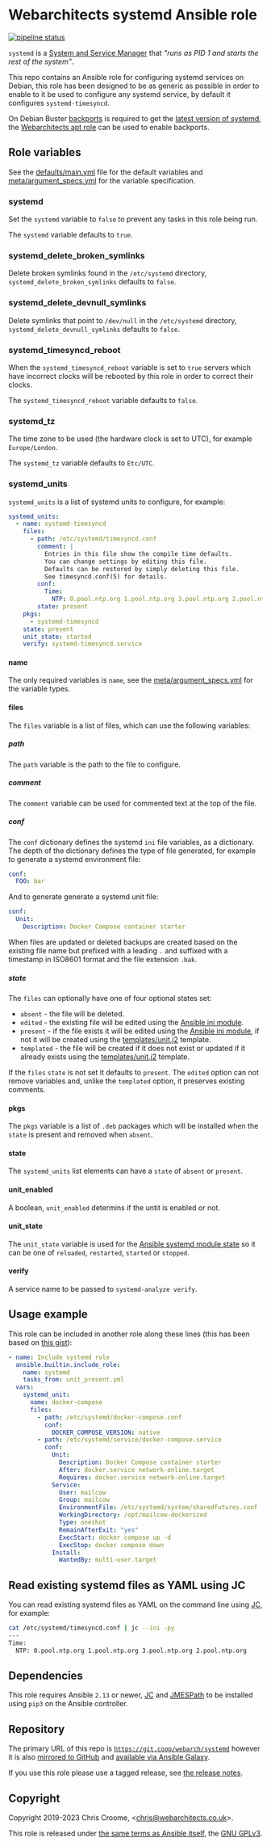 # Webarchitects systemd Ansible role

[![pipeline status](https://git.coop/webarch/systemd/badges/main/pipeline.svg)](https://git.coop/webarch/systemd/-/commits/main)

`systemd` is a [System and Service Manager](https://systemd.io/) that _"runs as PID 1 and starts the rest of the system"_.

This repo contains an Ansible role for configuring systemd services on Debian, this role has been designed to be as generic as possible in order to enable to it be used to configure any systemd service, by default it configures `systemd-timesyncd`.

On Debian Buster [backports](https://backports.debian.org/Instructions/) is required to get the [latest version of systemd](https://packages.debian.org/buster-backports/systemd), the [Webarchitects apt role](https://git.coop/webarch/apt) can be used to enable backports.

## Role variables

See the [defaults/main.yml](defaults/main.yml) file for the default variables and [meta/argument_specs.yml](meta/argument_specs.yml) for the variable specification.

### systemd

Set the `systemd` variable to `false` to prevent any tasks in this role being run.

The `systemd` variable defaults to `true`.

### systemd_delete_broken_symlinks

Delete broken symlinks found in the `/etc/systemd` directory, `systemd_delete_broken_symlinks` defaults to `false`.

### systemd_delete_devnull_symlinks

Delete symlinks that point to `/dev/null` in the `/etc/systemd` directory, `systemd_delete_devnull_symlinks` defaults to `false`.

### systemd_timesyncd_reboot

When the `systemd_timesyncd_reboot` variable is set to `true` servers which have incorrect clocks will be rebooted by this role in order to correct their clocks.

The `systemd_timesyncd_reboot` variable defaults to `false`.

### systemd_tz

The time zone to be used (the hardware clock is set to UTC), for example `Europe/London`.

The `systemd_tz` variable defaults to `Etc/UTC`.

### systemd_units

`systemd_units` is a list of systemd units to configure, for example:

```yaml
systemd_units:
  - name: systemd-timesyncd
    files:
      - path: /etc/systemd/timesyncd.conf
        comment: |
          Entries in this file show the compile time defaults.
          You can change settings by editing this file.
          Defaults can be restored by simply deleting this file.
          See timesyncd.conf(5) for details.
        conf:
          Time:
            NTP: 0.pool.ntp.org 1.pool.ntp.org 3.pool.ntp.org 2.pool.ntp.org
        state: present
    pkgs:
      - systemd-timesyncd
    state: present
    unit_state: started
    verify: systemd-timesyncd.service
```

#### name

The only required variables is `name`, see the [meta/argument_specs.yml](meta/argument_specs.yml) for the variable types.

#### files

The `files` variable is a list of files, which can use the following variables:

##### path

The `path` variable is the path to the file to configure.

##### comment

The `comment` variable can be used for commented text at the top of the file.

##### conf

The `conf` dictionary defines the systemd `ini` file variables, as a dictionary. The depth of the dictionary defines the type of file generated, for example to generate a systemd environment file:

```yaml
conf:
  FOO: bar
```

And to generate generate a systemd unit file:

```yaml
conf:
  Unit:
    Description: Docker Compose container starter
```

When files are updated or deleted backups are created based on the existing file name but prefixed with a leading `.` and suffixed with a timestamp in ISO8601 format and the file extension `.bak`.

##### state

The `files` can optionally have one of four optional states set:

* `absent` - the file will be deleted.
* `edited` - the existing file will be edited using the [Ansible ini module](https://docs.ansible.com/ansible/latest/collections/community/general/ini_file_module.html).
* `present` - if the file exists it will be edited using the [Ansible ini module](https://docs.ansible.com/ansible/latest/collections/community/general/ini_file_module.html), if not it will be created using the [templates/unit.j2](templates/unit.j2) template.
* `templated` - the file will be created if it does not exist or updated if it already exists using the [templates/unit.j2](templates/unit.j2) template.

If the `files` `state` is not set it defaults to `present`. The `edited` option can not remove variables and, unlike the `templated` option, it preserves existing comments.

#### pkgs

The `pkgs` variable is a list of `.deb` packages which will be installed when the `state` is present and removed when `absent`.

#### state

The `systemd_units` list elements can have a `state` of `absent` or `present`.

#### unit_enabled

A boolean, `unit_enabled` determins if the untit is enabled or not.

#### unit_state

The `unit_state` variable is used for the [Ansible systemd module state](https://docs.ansible.com/ansible/latest/collections/ansible/builtin/systemd_module.html#parameter-state) so it can be one of `reloaded`, `restarted`, `started` or `stopped`.

#### verify

A service name to be passed to `systemd-analyze verify`.

## Usage example

This role can be included in another role along these lines (this has been based on [this gist](https://gist.github.com/Luzifer/7c54c8b0b61da450d10258f0abd3c917)):

```yaml
- name: Include systemd role
  ansible.builtin.include_role:
    name: systemd
    tasks_from: unit_present.yml
  vars:
    systemd_unit:
      name: docker-compose
      files:
        - path: /etc/systemd/docker-compose.conf
          conf:
            DOCKER_COMPOSE_VERSION: native
        - path: /etc/systemd/service/docker-compose.service
          conf:
            Unit:
              Description: Docker Compose container starter
              After: docker.service network-online.target
              Requires: docker.service network-online.target
            Service:
              User: mailcow
              Group: mailcow
              EnvironmentFile: /etc/systemd/system/sharedfutures.conf
              WorkingDirectory: /opt/mailcow-dockerized
              Type: oneshot
              RemainAfterExit: "yes"
              ExecStart: docker compose up -d
              ExecStop: docker compose down
            Install:
              WantedBy: multi-user.target
```

## Read existing systemd files as YAML using JC

You can read existing systemd files as YAML on the command line using [JC](https://github.com/kellyjonbrazil/jc), for example:

```bash
cat /etc/systemd/timesyncd.conf | jc --ini -py
---
Time:
  NTP: 0.pool.ntp.org 1.pool.ntp.org 3.pool.ntp.org 2.pool.ntp.org
```

## Dependencies

This role requires Ansible `2.13` or newer, [JC](https://pypi.org/project/jc/) and [JMESPath](https://pypi.org/project/jmespath/) to be installed using `pip3` on the Ansible controller.

## Repository

The primary URL of this repo is [`https://git.coop/webarch/systemd`](https://git.coop/webarch/systemd) however it is also [mirrored to GitHub](https://github.com/webarch-coop/ansible-role-systemd) and [available via Ansible Galaxy](https://galaxy.ansible.com/chriscroome/systemd).

If you use this role please use a tagged release, see [the release notes](https://git.coop/webarch/systemd/-/releases).

## Copyright

Copyright 2019-2023 Chris Croome, &lt;[chris@webarchitects.co.uk](mailto:chris@webarchitects.co.uk)&gt;.

This role is released under [the same terms as Ansible itself](https://github.com/ansible/ansible/blob/devel/COPYING), the [GNU GPLv3](LICENSE).

